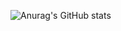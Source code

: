 ![Anurag's GitHub stats](https://github-readme-stats.vercel.app/api?username=JunHyeng&show_icons=true&theme=radical)
